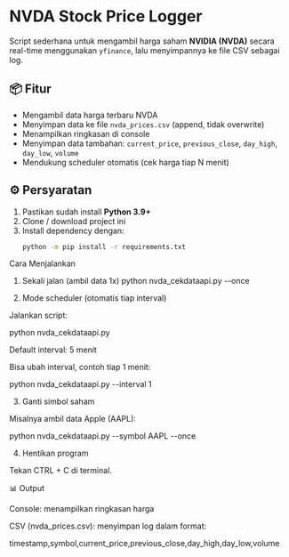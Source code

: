 # NVDA Stock Price Logger

Script sederhana untuk mengambil harga saham **NVIDIA (NVDA)** secara real-time menggunakan `yfinance`, lalu menyimpannya ke file CSV sebagai log.

## 📦 Fitur
- Mengambil data harga terbaru NVDA
- Menyimpan data ke file `nvda_prices.csv` (append, tidak overwrite)
- Menampilkan ringkasan di console
- Menyimpan data tambahan: `current_price`, `previous_close`, `day_high`, `day_low`, `volume`
- Mendukung scheduler otomatis (cek harga tiap N menit)

## ⚙️ Persyaratan
1. Pastikan sudah install **Python 3.9+**  
2. Clone / download project ini  
3. Install dependency dengan:
   ```bash
   python -m pip install -r requirements.txt

Cara Menjalankan
1. Sekali jalan (ambil data 1x)
python nvda_cekdataapi.py --once

2. Mode scheduler (otomatis tiap interval)

Jalankan script:

python nvda_cekdataapi.py


Default interval: 5 menit

Bisa ubah interval, contoh tiap 1 menit:

python nvda_cekdataapi.py --interval 1

3. Ganti simbol saham

Misalnya ambil data Apple (AAPL):

python nvda_cekdataapi.py --symbol AAPL --once

4. Hentikan program

Tekan CTRL + C di terminal.

📊 Output

Console: menampilkan ringkasan harga

CSV (nvda_prices.csv): menyimpan log dalam format:

timestamp,symbol,current_price,previous_close,day_high,day_low,volume
